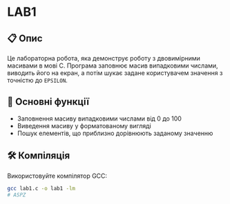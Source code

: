 # LAB1

## 📋 Опис

Це лабораторна робота, яка демонструє роботу з двовимірними масивами в мові C. Програма заповнює масив випадковими числами, виводить його на екран, а потім шукає задане користувачем значення з точністю до `EPSILON`.

## 🧠 Основні функції

- Заповнення масиву випадковими числами від 0 до 100
- Виведення масиву у форматованому вигляді
- Пошук елементів, що приблизно дорівнюють заданому значенню

## 🛠️ Компіляція

Використовуйте компілятор GCC:

```bash
gcc lab1.c -o lab1 -lm
# ASPZ
